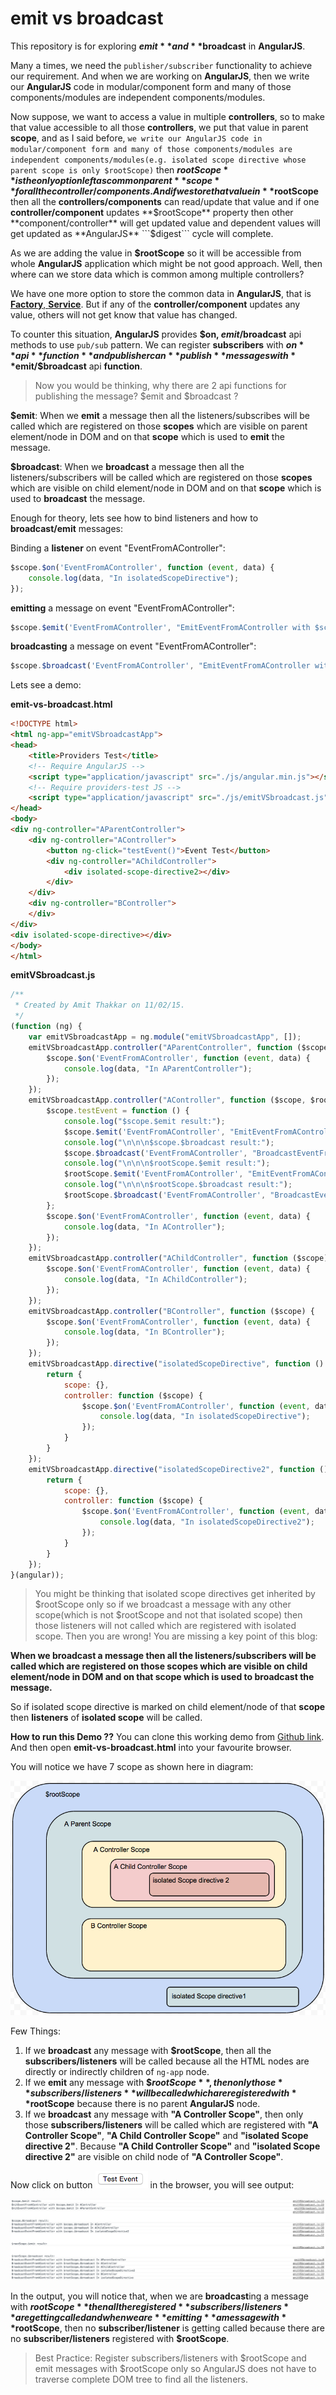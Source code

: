 # emit vs broadcast

This repository is for exploring **$emit** and **$broadcast** in **AngularJS**.

Many a times, we need the ```publisher/subscriber``` functionality to achieve our requirement. And when we are working on **AngularJS**, then we write our **AngularJS** code in modular/component form and many of those components/modules are independent components/modules.

Now suppose, we want to access a value in multiple **controllers**, so to make that value accessible to all those **controllers**, we put that value in parent **scope**, and as I said before, ```we write our AngularJS code in modular/component form and many of those components/modules are independent components/modules(e.g. isolated scope directive whose parent scope is only $rootScope)``` then **$rootScope** is the only option left as common parent **scope** for all the controller/components. And if we store that value in **$rootScope** then all the **controllers/components** can read/update that value and if one **controller/component** updates **$rootScope** property then other **component/controller** will get updated value and dependent values will get updated as **AngularJS** ```$digest``` cycle will complete.

As we are adding the value in **$rootScope** so it will be accessible from whole **AngularJS** application which might be not good approach. Well, then where can we store data which is common among multiple controllers?

We have one more option to store the common data in **AngularJS**, that is [**Factory**, **Service**](http://codechutney.in/blog/angularjs/providers-in-angularjs/). But if any of the **controller/component** updates any value, others will not get know that value has changed.

To counter this situation, **AngularJS** provides **$on, $emit/$broadcast** api methods to use ```pub/sub``` pattern. We can register **subscribers** with **$on** api **function** and publisher can **publish** messages with **$emit/$broadcast** api **function**.

> Now you would be thinking, why there are 2 api functions for publishing the message? $emit and $broadcast ?

**$emit**: When we **emit** a message then all the listeners/subscribes will be called which are registered on those **scopes** which are visible on parent element/node in DOM and on that **scope** which is used to **emit** the message.

**$broadcast**: When we **broadcast** a message then all the listeners/subscribers will be called which are registered on those **scopes** which are visible on child element/node in DOM and on that **scope** which is used to **broadcast** the message.

Enough for theory, lets see how to bind listeners and how to **broadcast/emit** messages:

Binding a **listener** on event "EventFromAController":
```JavaScript
$scope.$on('EventFromAController', function (event, data) {
    console.log(data, "In isolatedScopeDirective");
});
```

**emitting** a message on event "EventFromAController":
```JavaScript
$scope.$emit('EventFromAController', "EmitEventFromAController with $scope.$emit");
```

**broadcasting** a message on event "EventFromAController":
```JavaScript
$scope.$broadcast('EventFromAController', "EmitEventFromAController with $scope.$emit");
```

Lets see a demo:

**emit-vs-broadcast.html**
```HTML
<!DOCTYPE html>
<html ng-app="emitVSbroadcastApp">
<head>
    <title>Providers Test</title>
    <!-- Require AngularJS -->
    <script type="application/javascript" src="./js/angular.min.js"></script>
    <!-- Require providers-test JS -->
    <script type="application/javascript" src="./js/emitVSbroadcast.js"></script>
</head>
<body>
<div ng-controller="AParentController">
    <div ng-controller="AController">
        <button ng-click="testEvent()">Event Test</button>
        <div ng-controller="AChildController">
            <div isolated-scope-directive2></div>
        </div>
    </div>
    <div ng-controller="BController">
    </div>
</div>
<div isolated-scope-directive></div>
</body>
</html>
```

**emitVSbroadcast.js**
```JavaScript
/**
 * Created by Amit Thakkar on 11/02/15.
 */
(function (ng) {
    var emitVSbroadcastApp = ng.module("emitVSbroadcastApp", []);
    emitVSbroadcastApp.controller("AParentController", function ($scope) {
        $scope.$on('EventFromAController', function (event, data) {
            console.log(data, "In AParentController");
        });
    });
    emitVSbroadcastApp.controller("AController", function ($scope, $rootScope) {
        $scope.testEvent = function () {
            console.log("$scope.$emit result:");
            $scope.$emit('EventFromAController', "EmitEventFromAController with $scope.$emit");
            console.log("\n\n\n$scope.$broadcast result:");
            $scope.$broadcast('EventFromAController', "BroadcastEventFromAController with $scope.$broadcast");
            console.log("\n\n\n$rootScope.$emit result:");
            $rootScope.$emit('EventFromAController', "EmitEventFromAController with $rootScope.$emit");
            console.log("\n\n\n$rootScope.$broadcast result:");
            $rootScope.$broadcast('EventFromAController', "BroadcastEventFromAController with $rootScope.$broadcast");
        };
        $scope.$on('EventFromAController', function (event, data) {
            console.log(data, "In AController");
        });
    });
    emitVSbroadcastApp.controller("AChildController", function ($scope) {
        $scope.$on('EventFromAController', function (event, data) {
            console.log(data, "In AChildController");
        });
    });
    emitVSbroadcastApp.controller("BController", function ($scope) {
        $scope.$on('EventFromAController', function (event, data) {
            console.log(data, "In BController");
        });
    });
    emitVSbroadcastApp.directive("isolatedScopeDirective", function () {
        return {
            scope: {},
            controller: function ($scope) {
                $scope.$on('EventFromAController', function (event, data) {
                    console.log(data, "In isolatedScopeDirective");
                });
            }
        }
    });
    emitVSbroadcastApp.directive("isolatedScopeDirective2", function () {
        return {
            scope: {},
            controller: function ($scope) {
                $scope.$on('EventFromAController', function (event, data) {
                    console.log(data, "In isolatedScopeDirective2");
                });
            }
        }
    });
}(angular));
```

> You might be thinking that isolated scope directives get inherited by $rootScope only so if we broadcast a message with any other scope(which is not $rootScope and not that isolated scope) then those listeners will not called which are registered with isolated scope. Then you are wrong! You are missing a key point of this blog:

**When we broadcast a message then all the listeners/subscribers will be called which are registered on those scopes which are visible on child element/node in DOM and on that scope which is used to broadcast the message.**

So if isolated scope directive is marked on child element/node of that **scope** then **listeners** of **isolated scope** will be called.

**How to run this Demo ??** You can clone this working demo from [Github link](https://github.com/AmitThakkar/emit-vs-broadcast). And then open **emit-vs-broadcast.html** into your favourite browser.

You will notice we have 7 scope as shown here in diagram:

![DOMScope](https://raw.githubusercontent.com/AmitThakkar/emit-vs-broadcast/master/images/DOMScope.png)

Few Things:

1. If we **broadcast** any message with **$rootScope**, then all the **subscribers/listeners** will be called because all the HTML nodes are directly or indirectly children of ```ng-app``` node.
2. If we **emit** any message with **$$rootScope**, then only those **subscribers/listeners** will be called which are registered with **$rootScope** because there is no parent **AngularJS** node.
3. If we **broadcast** any message with **"A Controller Scope"**, then only those **subscribers/listeners** will be called which are registered with **"A Controller Scope"**, **"A Child Controller Scope"** and **"isolated Scope directive 2"**. Because **"A Child Controller Scope"** and **"isolated Scope directive 2"** are visible on child node of **"A Controller Scope"**.

Now click on button ![Test Event](https://raw.githubusercontent.com/AmitThakkar/emit-vs-broadcast/master/images/button.png) in the browser, you will see output:

![Output](https://raw.githubusercontent.com/AmitThakkar/emit-vs-broadcast/master/images/output.png)

In the output, you will notice that, when we are **broadcast**ing a message with **$rootScope** then all the registered **subscribers/listeners** are getting called and when we are **emitting** a message with **$rootScope**, then no **subscriber/listener** is getting called because there are no **subscriber/listeners** registered with **$rootScope**.

> Best Practice: Register subscribers/listeners with $rootScope and emit messages with $rootScope only so AngularJS does not have to traverse complete DOM tree to find all the listeners.
